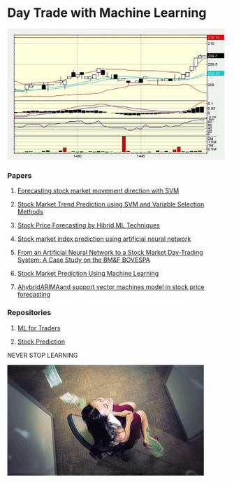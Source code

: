 # Day Trade with Machine Learning

![](https://raw.githubusercontent.com/suzanaph/trade-prediction-project/master/money2.gif)

### Papers

1. [Forecasting stock market movement direction with SVM](https://github.com/suzanaph/trade-prediction-project/blob/master/Papers/10.1.1.97.4127.pdf)

2. [Stock Market Trend Prediction using SVM and Variable Selection Methods](https://github.com/suzanaph/trade-prediction-project/blob/master/Papers/25879160.pdf)

3. [Stock Price Forecasting by Hibrid ML Techniques](https://github.com/suzanaph/trade-prediction-project/blob/master/Papers/9b308ec17401ec5697139dcf7f832080179f.pdf)

4. [Stock market index prediction using artificial neural network](https://github.com/suzanaph/trade-prediction-project/blob/master/Papers/1-s2.0-S2077188616300245-main.pdf)

5. [From an Artificial Neural Network to a Stock Market Day-Trading
System: A Case Study on the BM&F BOVESPA](https://github.com/suzanaph/trade-prediction-project/blob/master/Papers/Conegundesetal-2009-IJCNN.pdf)

6. [Stock Market Prediction Using Machine Learning](https://github.com/suzanaph/trade-prediction-project/blob/master/Papers/Stock_Market_Prediction_Using_Machine_Learning.pdf)

7. [AhybridARIMAand support vector machines model in stock price forecasting](https://github.com/suzanaph/trade-prediction-project/blob/master/Papers/f01a548c123ff183197ab0177769505a6872.pdf)

### Repositories

1. [ML for Traders](https://github.com/saulocatharino/machine_learning_for_traders)

2. [Stock Prediction](https://github.com/kartik-joshi/Stock-predection/blob/master/README.md)



 NEVER STOP LEARNING 

![](https://raw.githubusercontent.com/suzanaph/trade-prediction-project/master/money.gif)

